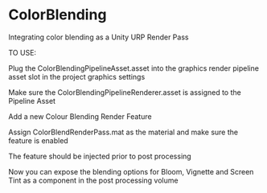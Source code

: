 # ColorBlending
Integrating color blending as a Unity URP Render Pass

TO USE:

Plug the ColorBlendingPipelineAsset.asset into the graphics render pipeline asset slot in the project graphics settings

Make sure the ColorBlendingPipelineRenderer.asset is assigned to the Pipeline Asset

Add a new Colour Blending Render Feature

Assign ColorBlendRenderPass.mat as the material and make sure the feature is enabled

The feature should be injected prior to post processing

Now you can expose the blending options for Bloom, Vignette and Screen Tint as a component in the post processing volume